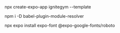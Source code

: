 npx create-expo-app ignitegym --template

npm i -D babel-plugin-module-resolver

npx expo install expo-font @expo-google-fonts/roboto
